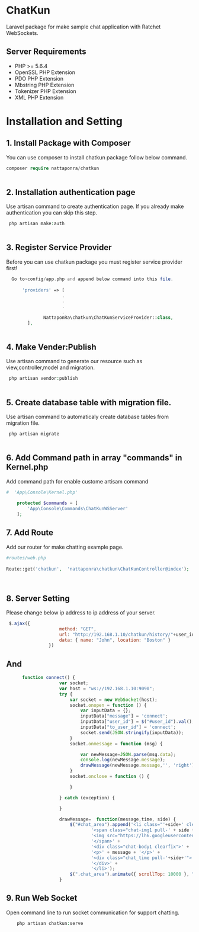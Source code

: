 # ChatKun
Laravel package for make sample chat application with Ratchet WebSockets.

## Server Requirements
- PHP >= 5.6.4
- OpenSSL PHP Extension
- PDO PHP Extension
- Mbstring PHP Extension
- Tokenizer PHP Extension
- XML PHP Extension


# Installation and Setting

## 1. Install Package with Composer
You can use composer to install chatkun package follow below command.
```php
composer require nattaponra/chatkun
    
```

## 2. Installation authentication page
Use artisan command to create authentication page. If you already make authentication you can skip this step.
```php
 php artisan make:auth
    
```
## 3. Register Service Provider
Before you can use chatkun package you must register service provider first!
```php
  Go to>config/app.php and append below command into this file.
  
      'providers' => [
                     .
                     .
                     .
                     .
              NattaponRa\chatkun\ChatKunServiceProvider::class,
        ],
 
```

## 4. Make Vender:Publish
Use artisan command to generate our resource such as view,controller,model and migration.
```php
 php artisan vendor:publish
    
```

## 5. Create database table with migration file.
Use artisan command to automaticaly create database tables from migration file.
```php
 php artisan migrate
    
```
## 6. Add Command path in array "commands" in Kernel.php 
Add command path for enable custome artisam command
```php
#  'App\Console\Kernel.php'
 
    protected $commands = [
        'App\Console\Commands\ChatKunWSServer'
    ];
```
   

## 7. Add Route 
Add our router for make chatting example page.
```php
#routes/web.php
 
Route::get('chatkun',  'nattaponra\chatkun\ChatKunController@index');
    
    
```
## 8. Server Setting
Please change below ip address to ip address of your server.
```javascript
 $.ajax({
                    method: "GET",
                    url: "http://192.168.1.10/chatkun/history/"+user_id,
                    data: { name: "John", location: "Boston" }
                })
```
## And
```javascript
      function connect() {
                    var socket;
                    var host = "ws://192.168.1.10:9090";
                    try {
                        var socket = new WebSocket(host);
                        socket.onopen = function () {
                            var inputData = {};
                            inputData["message"] = 'connect';
                            inputData["user_id"] = $("#user_id").val();
                            inputData["to_user_id"] = 'connect';
                            socket.send(JSON.stringify(inputData));
                        }
                        socket.onmessage = function (msg) {

                            var newMessage=JSON.parse(msg.data);
                            console.log(newMessage.message);
                            drawMessage(newMessage.message,'', 'right');
                        }
                        socket.onclose = function () {

                        }

                    } catch (exception) {

                    }

                    drawMessage=  function(message,time, side) {
                        $("#chat_area").append('<li class="'+side+' clearfix ">' +
                                '<span class="chat-img1 pull-' + side + '">' +
                                '<img src="https://lh6.googleusercontent.com/-y-MY2satK-E/AAAAAAAAAAI/AAAAAAAAAJU/ER_hFddBheQ/photo.jpg" alt="User Avatar" class="img-circle">' +
                                '</span>' +
                                '<div class="chat-body1 clearfix">' +
                                '<p>' + message + '</p>' +
                                '<div class="chat_time pull-'+side+'">'+time+'</div>' +
                                '</div>' +
                                '</li>');
                        $(".chat_area").animate({ scrollTop: 10000 }, "fast");
                    }

```


## 9. Run Web Socket
Open command line to run socket communication for support chatting.
```php
    php artisan chatkun:serve
```


